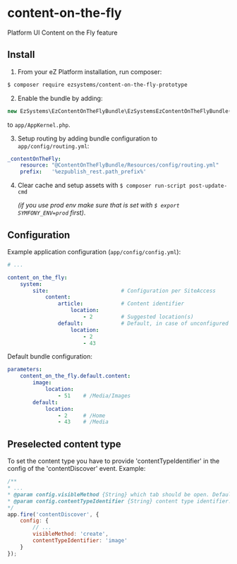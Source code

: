 # content-on-the-fly
Platform UI Content on the Fly feature

## Install

1. From your eZ Platform installation, run composer:

  ```sh
  $ composer require ezsystems/content-on-the-fly-prototype
  ```

2. Enable the bundle by adding:

  ```php
  new EzSystems\EzContentOnTheFlyBundle\EzSystemsEzContentOnTheFlyBundle()
  ```

  to `app/AppKernel.php`.

3. Setup routing by adding bundle configuration to `app/config/routing.yml`:

  ```yml
  _contentOnTheFly:
      resource: "@ContentOnTheFlyBundle/Resources/config/routing.yml"
      prefix:   '%ezpublish_rest.path_prefix%'
  ```

4. Clear cache and setup assets with `$ composer run-script post-update-cmd`

   *(if you use prod env make sure that is set with `$ export SYMFONY_ENV=prod` first)*.


## Configuration
Example application configuration (`app/config/config.yml`):
```yml
# ...

content_on_the_fly:
    system:
        site:                       # Configuration per SiteAccess
            content:
                article:            # Content identifier
                    location:
                        - 2         # Suggested location(s)
                default:            # Default, in case of unconfigured content identifier
                    location:
                        - 2
                        - 43
```

Default bundle configuration:
```yml
parameters:
    content_on_the_fly.default.content:
        image:
            location:
                - 51    # /Media/Images
        default:
            location:
                - 2     # /Home
                - 43    # /Media
```

## Preselected content type
To set the content type you have to provide 'contentTypeIdentifier' in the config of the 'contentDiscover' event.
Example:
```javascript
/**
* ...
* @param config.visibleMethod {String} which tab should be open. Default: 'browse', possible values: 'browse', 'search', 'create'
* @param config.contentTypeIdentifier {String} content type identifier. Default: none, example values: 'image', 'blog', 'article', 'blog_post'
*/
app.fire('contentDiscover', {
    config: {
        // ...
        visibleMethod: 'create',
        contentTypeIdentifier: 'image'
    }
});
```
